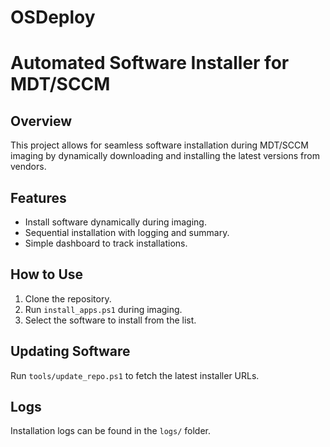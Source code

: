 # OSDeploy

# Automated Software Installer for MDT/SCCM  

## Overview  
This project allows for seamless software installation during MDT/SCCM imaging by dynamically downloading and installing the latest versions from vendors.  

## Features  
- Install software dynamically during imaging.  
- Sequential installation with logging and summary.  
- Simple dashboard to track installations.  

## How to Use  
1. Clone the repository.  
2. Run `install_apps.ps1` during imaging.  
3. Select the software to install from the list.  

## Updating Software  
Run `tools/update_repo.ps1` to fetch the latest installer URLs.  

## Logs  
Installation logs can be found in the `logs/` folder.  
